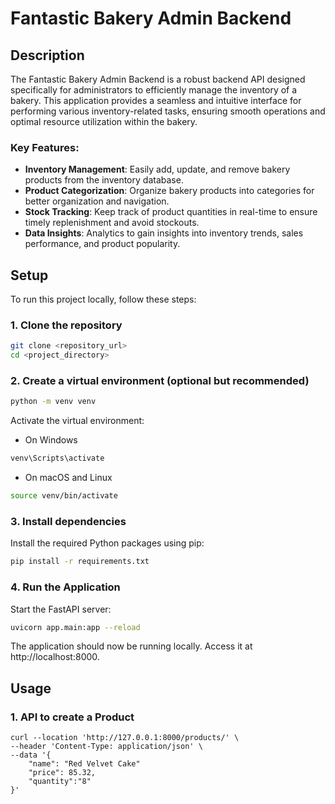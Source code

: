 # Fantastic Bakery Admin Backend 

## Description

The Fantastic Bakery Admin Backend is a robust backend API designed specifically for administrators to efficiently manage the inventory of a bakery. This application provides a seamless and intuitive interface for performing various inventory-related tasks, ensuring smooth operations and optimal resource utilization within the bakery.

### Key Features:

* **Inventory Management**: Easily add, update, and remove bakery products from the inventory database.
* **Product Categorization**: Organize bakery products into categories for better organization and navigation.
* **Stock Tracking**: Keep track of product quantities in real-time to ensure timely replenishment and avoid stockouts.
* **Data Insights**: Analytics to gain insights into inventory trends, sales performance, and product popularity.

## Setup

To run this project locally, follow these steps:

### 1. Clone the repository

```bash
git clone <repository_url>
cd <project_directory>
```

### 2. Create a virtual environment (optional but recommended)
```bash
python -m venv venv
```
Activate the virtual environment:

* On Windows
```bash
venv\Scripts\activate
```
* On macOS and Linux
```bash
source venv/bin/activate
```

### 3. Install dependencies
Install the required Python packages using pip:
```bash
pip install -r requirements.txt
```

### 4. Run the Application
Start the FastAPI server:
```bash
uvicorn app.main:app --reload
```
The application should now be running locally. Access it at http://localhost:8000.



## Usage

### 1. API to create a Product
```cURL
curl --location 'http://127.0.0.1:8000/products/' \
--header 'Content-Type: application/json' \
--data '{
    "name": "Red Velvet Cake"
    "price": 85.32,
    "quantity":"8"
}'
```
